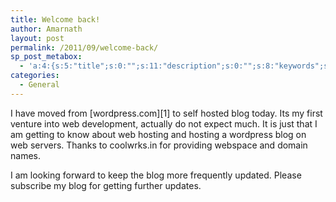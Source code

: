 ```yaml
---
title: Welcome back!
author: Amarnath
layout: post
permalink: /2011/09/welcome-back/
sp_post_metabox:
  - 'a:4:{s:5:"title";s:0:"";s:11:"description";s:0:"";s:8:"keywords";s:0:"";s:7:"noindex";s:0:"";}'
categories:
  - General
---
```

<p id="top" />
I have moved from 
[wordpress.com][1] to self hosted blog today. Its my first venture into web development, actually do not expect much. It is just that I am getting to know about web hosting and hosting a wordpress blog on web servers. Thanks to coolwrks.in for providing webspace and domain names.</p> 

I am looking forward to keep the blog more frequently updated. Please subscribe my blog for getting further updates.
</p>

 [1]: http://vaamarnath.wordpress.com